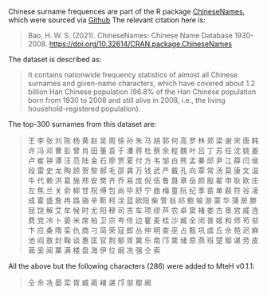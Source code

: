 Chinese surname frequences are part of the R package [ChineseNames](https://psychbruce.github.io/ChineseNames/), which were sourced via [Github](https://github.com/psychbruce/ChineseNames/blob/main/data-csv/familyname.csv)  The relevant citation here is:

> Bao, H. W. S. (2021). ChineseNames: Chinese Name Database 1930-2008. https://doi.org/10.32614/CRAN.package.ChineseNames 

The dataset is described as:

> It contains nationwide frequency statistics of almost all Chinese surnames and given-name characters, which have covered about 1.2 billion Han Chinese population (96.8% of the Han Chinese population born from 1930 to 2008 and still alive in 2008, i.e., the living household-registered population).

The top-300 surnames from this dataset are:

> 王 李 张 刘 陈 杨 黄 赵 吴 周 徐 孙 朱 马 胡 郭 何 高 罗 林 郑 梁 谢 宋 唐 韩 许 冯 邓 曹 彭 曾 肖 田 董 袁 于 潘 蒋 杜 蔡 余 程 魏 叶 吕 丁 苏 任 沈 姚 姜 卢 崔 钟 谭 汪 范 陆 金 石 廖 贾 夏 付 方 韦 邹 白 熊 孟 秦 邱 尹 江 薛 闫 侯 段 雷 史 龙 陶 顾 贺 黎 郝 毛 邵 龚 万 钱 武 严 戴 孔 向 覃 常 汤 莫 康 文 温 牛 代 赖 洪 葛 施 邢 安 樊 齐 乔 易 庞 倪 伍 鲁 聂 章 岳 颜 殷 翟 申 耿 欧 庄 左 焦 兰 关 俞 柳 甘 祝 傅 包 尚 毕 舒 宁 曲 梅 童 阮 纪 季 苗 单 裴 符 谷 凌 成 霍 盛 詹 冉 路 骆 辛 靳 柯 涂 蓝 欧阳 柴 管 翁 祁 鲍 喻 游 蒙 华 蒲 房 滕 屈 饶 解 艾 牟 候 时 尤 阳 穆 司 吉 车 项 缪 芦 农 卓 窦 褚 娄 古 景 宫 戚 连 费 党 冷 卜 晏 米 席 柏 卫 宗 岑 佟 边 瞿 麦 桂 沙 臧 全 闵 普 姬 和 师 苟 邬 卞 应 桑 隋 栾 仇 商 刁 简 荣 寇 郎 丛 仲 明 查 巫 占 甄 巩 虞 丘 佘 苑 迟 麻 池 阎 敖 封 鞠 谈 惠 匡 官 荆 郁 胥 冀 乐 南 邝 栗 储 原 燕 班 楚 鄢 谌 劳 皮 蔺 奚 闻 粟 满 楼 盘 海 伊 位 阚 冼 强 仝 索

All the above but the following characters (286) were added to MteH v0.1.1:

> 仝 佘 冼 晏 栾 胥 臧 蔺 褚 谌 邝 邬 鄢 阚
